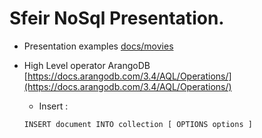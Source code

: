 Sfeir NoSql Presentation.
=========================


- Presentation examples [docs/movies](docs/movies)

- High Level operator ArangoDB [https://docs.arangodb.com/3.4/AQL/Operations/](https://docs.arangodb.com/3.4/AQL/Operations/)
  - Insert : 
  ```
  INSERT document INTO collection [ OPTIONS options ]
  ```
